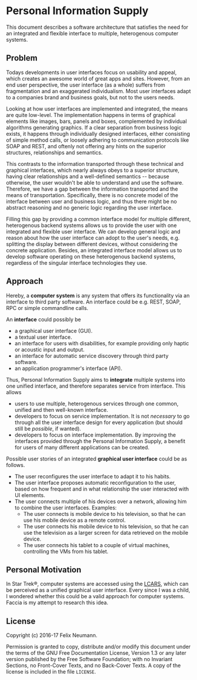 Personal Information Supply
===========================

This document describes a software architecture that satisfies the need
for an integrated and flexible interface to multiple, heterogenous computer systems.


Problem
-------

Todays developments in user interfaces focus on usability and appeal,
which creates an awesome world of great apps and sites.
However, from an end user perspective, the user interface (as a whole)
suffers from fragmentation and an exaggerated individualism.
Most user interfaces adapt to a companies brand and business goals,
but not to the users needs.

Looking at how user interfaces are implemented and integrated,
the means are quite low-level.
The implementation happens in terms of graphical elements like images,
bars, panels and boxes, complemented by individual algorithms generating
graphics.
If a clear separation from business logic exists, it happens through
individually designed interfaces, either consisting of simple method calls,
or loosely adhering to communication protocols like SOAP and REST,
and oftenly not offering any hints on the superior structures,
relationships and semantics.

This contrasts to the information transported through these technical and
graphical interfaces, which nearly always obeys to a superior structure,
having clear relationships and a well-defined semantics -- because otherwise,
the user wouldn't be able to understand and use the software.
Therefore, we have a gap between the information transported and the means
of transportation.
Specifically, there is no concrete model of the interface between user and
business logic, and thus there might be no abstract reasoning and no
generic logic regarding the user interface.

Filling this gap by providing a common interface model for multiple
different, heterogenous backend systems allows us to provide the user with
one integrated and flexible user interface.
We can develop general logic and reason about how the user interface can
adopt to the user's needs, e.g. splitting the display between different
devices, without considering the concrete application.
Besides, an integrated interface model allows us to develop software
operating on these heterogenous backend systems, regardless of the singular
interface technologies they use.


Approach
--------

Hereby, a **computer system** is any system that offers its functionality via
an interface to third party software.
An interface could be e.g. REST, SOAP, RPC or simple commandline calls.

An **interface** could possibly be

* a graphical user interface (GUI).
* a textual user interface.
* an interface for users with disabilities, for example providing only haptic
  or acoustic input and output.
* an interface for automatic service discovery through third party software.
* an application programmer's interface (API).

Thus, Personal Information Supply aims to **integrate** multiple systems into
one unified interface, and therefore separates service from interface.
This allows

* users to use multiple, heterogenous services through one common, unified and
  then well-known interface.
* developers to focus on service implementation.
  It is not _necessary_ to go through all the user interface design for every
  application (but should still be _possible_, if wanted). 
* developers to focus on interface implementation.
  By improving the interfaces provided through the Personal Information Supply,
  a benefit for users of many different applications can be created.

Possible user stories of an integrated **graphical user interface** could
be as follows.

* The user reconfigures the user interface to adapt it to his habits.
* The user interface proposes automatic reconfiguration to the user, based
  on how frequent and in what relationship the user interacted with UI elements.
* The user connects multiple of his devices over a network, allowing him to
  combine the user interfaces. Examples:
   * The user connects is mobile device to his television, so that he can use
     his mobile device as a remote control. 
   * The user connects his mobile device to his television, so that he can use
     the television as a larger screen for data retrieved on the mobile device.
   * The user connects his tablet to a couple of virtual machines, controlling
     the VMs from his tablet.

Personal Motivation
-------------------

In Star Trek&#174;, computer systems are accessed using the
[LCARS](https://en.wikipedia.org/wiki/LCARS), which can be perceived as a
unified graphical user interface.
Every since I was a child, I wondered whether this could be a valid approach
for computer systems.
Faccia is my attempt to research this idea.

License
-------

Copyright (c) 2016-17 Felix Neumann.

Permission is granted to copy, distribute and/or modify this document
under the terms of the GNU Free Documentation License, Version 1.3
or any later version published by the Free Software Foundation;
with no Invariant Sections, no Front-Cover Texts, and no Back-Cover Texts.
A copy of the license is included in the file `LICENSE`.
